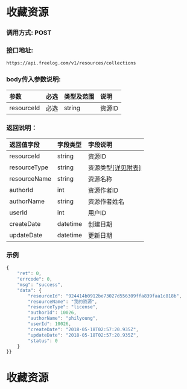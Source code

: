 # 收藏资源

### 调用方式: POST

### 接口地址:

```
https://api.freelog.com/v1/resources/collections
```

### body传入参数说明:

| 参数 | 必选 | 类型及范围 | 说明 |
| :--- | :--- | :--- | :--- |
|resourceId|必选|string|资源ID


### 返回说明：

| 返回值字段 | 字段类型 | 字段说明 |
| :--- | :--- | :--- |
| resourceId | string | 资源ID|
| resourceType | string | 资源类型[[详见附表]][资源类型] |
| resourceName | string | 资源名称 |
| authorId | int | 资源作者ID |
| authorName | string | 资源作者姓名 |
| userId | int| 用户ID|
| createDate | datetime| 创建日期|
| updateDate | datetime| 更新日期|

### 示例

```js
{
    "ret": 0,
    "errcode": 0,
    "msg": "success",
    "data": {
        "resourceId": "924414b0912be73027d556309ffa839faa1c818b",
        "resourceName": "我的资源",
        "resourceType": "license",
        "authorId": 10026,
        "authorName": "philyoung",
        "userId": 10026,
        "createDate": "2018-05-18T02:57:20.935Z",
        "updateDate": "2018-05-18T02:57:20.935Z",
        "status": 0
    }
}}
```

[资源类型]: /附表/资源类型.html "资源类型"
[备注]: /附表/资源meta说明.html "资源meta说明"


# 收藏资源

